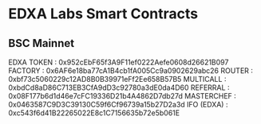 
# EDXA Labs Smart Contracts

## BSC Mainnet
EDXA TOKEN : 0x952cEbF65f3A9F11ef0222Aefe0608d26621B097
FACTORY : 0x6AF6e18ba77cA1B4cb1fA005Cc9a0902629abc26
ROUTER : 0xbf73c5060229c12AD8B0B39971eFf2Ee658B57B5
MULTICALL : 0xbdCd8aD86C713EB3CfA9dD3c92780a3dE0da4D60
REFERRAL : 0x08F177b6d1d46e7cFC19336D21b4A4862D7db27d
MASTERCHEF : 0x0463587C9D3C39130C59f6Cf96739a15b27D2a3d
IFO (EDXA) : 0xc543f6d41B22265022E8c1C7156635b72e5b061E
